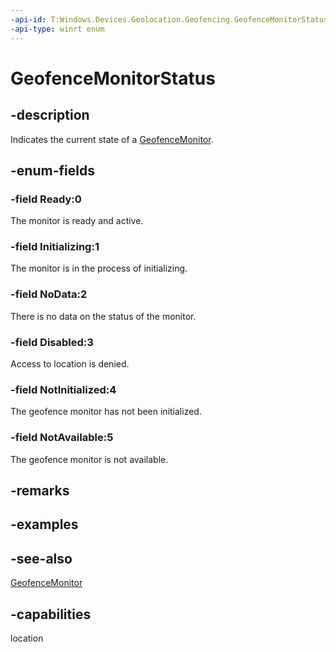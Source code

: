 ```yaml
---
-api-id: T:Windows.Devices.Geolocation.Geofencing.GeofenceMonitorStatus
-api-type: winrt enum
---
```


<!-- Enumeration syntax
public enum Windows.Devices.Geolocation.Geofencing.GeofenceMonitorStatus : int
-->

# GeofenceMonitorStatus

## -description
Indicates the current state of a [GeofenceMonitor](geofencemonitor.md).

## -enum-fields
### -field Ready:0
The monitor is ready and active.

### -field Initializing:1
The monitor is in the process of initializing.

### -field NoData:2
There is no data on the status of the monitor.

### -field Disabled:3
Access to location is denied.

### -field NotInitialized:4
The geofence monitor has not been initialized.

### -field NotAvailable:5
The geofence monitor is not available.


## -remarks

## -examples

## -see-also
[GeofenceMonitor](geofencemonitor.md)
## -capabilities
location
